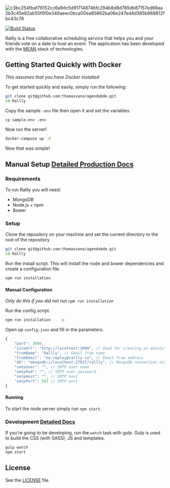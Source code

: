 ![c3bc254fbaf76152cc6a9dc5d91714874bfc294b8d8d785db87157ed68aa2b3c45e82ab55f6f0e346aeec0bca00ea85862ba06e247ed4d365b968812fbc43c78](http://hipmove.com/images/c3bc254fbaf76152cc6a9dc5d91714874bfc294b8d8d785db87157ed68aa2b3c45e82ab55f6f0e346aeec0bca00ea85862ba06e247ed4d365b968812fbc43c78.png)

[![Build Status](https://travis-ci.org/lukevella/Rallly.svg?branch=master)](https://travis-ci.org/lukevella/Rallly)

Rallly is a free collaborative scheduling service that helps you and your friends vote on a date to host an event. The application has been developed with the [MEAN](http://en.wikipedia.org/wiki/MEAN) stack of technologies.


## Getting Started Quickly with Docker
*This assumes that you have Docker installed*

To get started quickly and easily, simply run the following:

```bash
git clone git@github.com:thomasvano/agendabde.git
cd Rallly
```
Copy the sample `.env` file then open it and set the variables.
```bash
cp sample.env .env
```

Now run the server!
```bash
docker-compose up -d
```

Now that was simple!

## Manual Setup [Detailed Production Docs](docs/production/README.md)
### Requirements

To run Rallly you will need:

* MongoDB
* Node.js + npm
* Bower

### Setup

Clone the repository on your machine and set the current directory to the root of the repository

```bash
git clone git@github.com:thomasvano/agendabde.git
cd Rallly
```
Run the install script. This will install the node and bower dependencies and create a configuration file.

```bash
npm run installation
```

#### Manual Configuration
*Only do this if you did not run `npm run installation`*

Run the config script.
```bash
npm run installation -- -p
```
Open up `config.json` and fill in the parameters.

```javascript
{
    "port": 3000,
    "siteUrl": "http://localhost:3000", // Used for creating an absolute URL
    "fromName": "Rallly", // Email from name
    "fromEmail": "no-reploy@rallly.co", // Email from address
    "db": "mongodb://localhost:27017/rallly", // MongoDB connection string
    "smtpUser": "", // SMTP user name
    "smtpPwd": "", // SMTP user password
    "smtpHost": "", // SMTP host
    "smtpPort": 587 // SMTP port
}
```

#### Running
To start the node server simply run `npm start`.

### Development [Detailed Docs](docs/development/README.md)
If you're going to be developing, run the `watch` task with gulp. Gulp is used to build the CSS (with SASS), JS and templates.

```bash
gulp watch
npm start
```

## License
See the [LICENSE](LICENSE) file.
